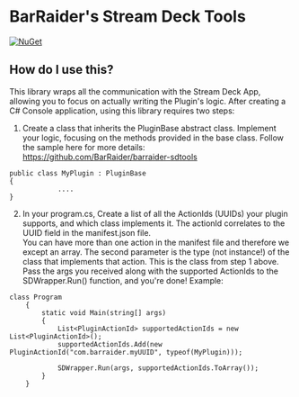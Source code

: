 # BarRaider's Stream Deck Tools

[![NuGet](https://img.shields.io/nuget/v/streamdeck-tools.svg?style=flat)](https://www.nuget.org/packages/streamdeck-tools)

## How do I use this?
This library wraps all the communication with the Stream Deck App, allowing you to focus on actually writing the Plugin's logic.
After creating a C# Console application, using this library requires two steps:

1. Create a class that inherits the PluginBase abstract class.
Implement your logic, focusing on the methods provided in the base class.
Follow the sample here for more details: https://github.com/BarRaider/barraider-sdtools

~~~~
public class MyPlugin : PluginBase
{
			....
}
~~~~

2. In your program.cs, Create a list of all the ActionIds (UUIDs) your plugin supports, and which class implements it.
The actionId correlates to the UUID field in the manifest.json file.  
You can have more than one action in the manifest file and therefore we except an array.
The second parameter is the type (not instance!) of the class that implements that action. This is the class from step 1 above.
Pass the args you received along with the supported ActionIds to the SDWrapper.Run() function, and you're done!
Example:
~~~~
class Program
    {
        static void Main(string[] args)
        {
            List<PluginActionId> supportedActionIds = new List<PluginActionId>();
            supportedActionIds.Add(new PluginActionId("com.barraider.myUUID", typeof(MyPlugin)));

            SDWrapper.Run(args, supportedActionIds.ToArray());
        }
	}
~~~~